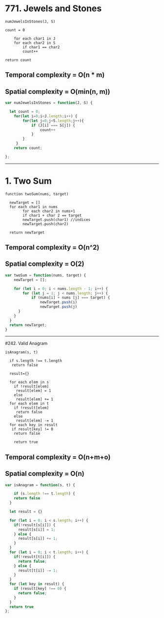 # 771. Jewels and Stones

```
numJewelsInStones(J, S)

count = 0

	for each char1 in J
  	for each char2 in S
    	if char1 == char2
      	count++

return count
```

## Temporal complexity = O(n * m)
## Spatial complexity = O(min(n, m))

```javascript
var numJewelsInStones = function(J, S) {

  let count = 0;
	for(let i=0;i<J.length;i++) {
  	    for(let j=0;j<S.length;j++){
            if (J[i] === S[j]) {
                count++
            }
        }
     }
	return count;

};
```

-------------------------------------------------

# 1. Two Sum
```
function twoSum(nums, target)

  newTarget = []
  for each char1 in nums
 		for each char2 in nums+1
    	if char1 + char 2 == target
      	newTarget.push(char1) //indices
        newTarget.push(char2)

  return newTarget
```

## Temporal complexity = O(n^2)
## Spatial complexity = O(2)

```javascript
var twoSum = function(nums, target) {
    newTarget = [];

	for (let i = 0; i < nums.length - 1; i++) {
  	    for (let j = 1; j < nums.length; j++) {
            if (nums[i] + nums [j] === target) {
                newTarget.push(i)
                newTarget.push(j)
      }
    }
  }
  return newTarget;
}
```
---------------------------------------------------

#242. Valid Anagram

```
isAnagram(s, t)

  if s.length !== t.length
   return false

  result={}

  for each elem in s
    if !result[elem]
     result[elem] = 1
    else
     result[elem] += 1
  for each elem in t
    if !result[elem]
     return false
    else
     result[elem] -= 1
  for each key in result
   if result[key] != 0
    return false

	return true
```
## Temporal complexity = O(n+m+o)
## Spatial complexity = O(n)

```javascript
var isAnagram = function(s, t) {

	if (s.length !== t.length) {
    return false
  }

  let result = {}

  for (let i = 0; i < s.length; i++) {
    if(!result[s[i]]) {
      result[s[i]] = 1;
    } else {
      result[s[i]] += 1;
    }
  }
  for (let i = 0; i < t.length; i++) {
    if(!result[t[i]]) {
      return false;
    } else {
      result[t[i]] -= 1;
    }
  }
  for (let key in result) {
    if (result[key] !== 0) {
      return false;
    }
  }
  return true
};
```
